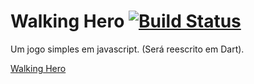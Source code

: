 # Walking Hero [![Build Status](https://travis-ci.org/igorfs10/walkinghero.svg?branch=master)](https://travis-ci.org/igorfs10/walkinghero)
Um jogo simples em javascript. (Será reescrito em Dart).

[Walking Hero](https://igorfs10.github.io/walkinghero/index.html)